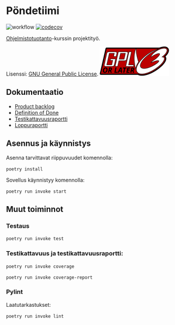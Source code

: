 # Pöndetiimi

![workflow](https://github.com/PyryL/pondetiimi/actions/workflows/main.yml/badge.svg)
[![codecov](https://codecov.io/gh/PyryL/pondetiimi/branch/main/graph/badge.svg?token=AHLKDBZ3U2)](https://codecov.io/gh/PyryL/pondetiimi)

[Ohjelmistotuotanto](https://ohjelmistotuotanto-hy.github.io/miniprojekti/)-kurssin projektityö.

Lisenssi: [GNU General Public License](https://www.gnu.org/licenses/gpl-3.0.html).
<img src='documentation/gplv3-or-later.svg'></img>

## Dokumentaatio

* [Product backlog](https://docs.google.com/spreadsheets/d/1GRM8AXspv3U0oPStXTyR-001euZUgXl-X6GAkoWaCAw/edit#gid=0)
* [Definition of Done](https://github.com/PyryL/pondetiimi/blob/main/documentation/definition_of_done.md)
* [Testikattavuusraportti](https://codecov.io/gh/PyryL/pondetiimi)
* [Loppuraportti](https://docs.google.com/document/d/1NGq4D4_lWeWqwAMPBDuQXn7lVAadm7DpNlLkhF85MLM/edit)

## Asennus ja käynnistys

Asenna tarvittavat riippuvuudet komennolla:

```
poetry install
```

Sovellus käynnistyy komennolla:

```
poetry run invoke start
```

## Muut toiminnot

### Testaus

```
poetry run invoke test
```

### Testikattavuus ja testikattavuusraportti:

```
poetry run invoke coverage
```

```
poetry run invoke coverage-report
```

### Pylint

Laatutarkastukset:

```
poetry run invoke lint
```
